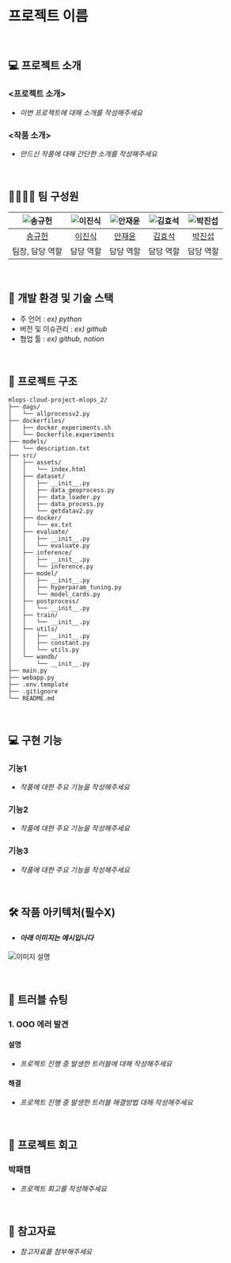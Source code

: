 # 프로젝트 이름

<br>

## 💻 프로젝트 소개
### <프로젝트 소개>
- _이번 프로젝트에 대해 소개를 작성해주세요_

### <작품 소개>
- _만드신 작품에 대해 간단한 소개를 작성해주세요_

<br>

## 👨‍👩‍👦‍👦 팀 구성원

| ![송규헌](https://avatars.githubusercontent.com/u/156163982?v=4) | ![이진식](https://avatars.githubusercontent.com/u/156163982?v=4) | ![안재윤](https://avatars.githubusercontent.com/u/156163982?v=4) | ![김효석](https://avatars.githubusercontent.com/u/156163982?v=4) | ![박진섭](https://avatars.githubusercontent.com/u/156163982?v=4) |
| :--------------------------------------------------------------: | :--------------------------------------------------------------: | :--------------------------------------------------------------: | :--------------------------------------------------------------: | :--------------------------------------------------------------: |
|            [송규헌](https://github.com/UpstageAILab)             |            [이진식](https://github.com/UpstageAILab)             |            [안재윤](https://github.com/UpstageAILab)             |            [김효석](https://github.com/UpstageAILab)             |            [박진섭](https://github.com/UpstageAILab)             |
|                            팀장, 담당 역할                             |                            담당 역할                             |                            담당 역할                             |                            담당 역할                             |                            담당 역할                             |

<br>

## 🔨 개발 환경 및 기술 스택
- 주 언어 : _ex) python_
- 버전 및 이슈관리 : _ex) github_
- 협업 툴 : _ex) github, notion_

<br>

## 📁 프로젝트 구조
```
mlops-cloud-project-mlops_2/
├── dags/
│   └── allprocessv2.py
├── dockerfiles/
│   ├── docker_experiments.sh
│   └── Dockerfile.experiments
├── models/
│   └── description.txt
├── src/
│   ├── assets/
│   │   └── index.html
│   ├── dataset/
│   │   ├── __init__.py
│   │   ├── data_geoprocess.py
│   │   ├── data_loader.py
│   │   ├── data_process.py
│   │   └── getdatav2.py
│   ├── docker/
│   │   └── ex.txt
│   ├── evaluate/
│   │   ├── __init__.py
│   │   └── evaluate.py
│   ├── inference/
│   │   ├── __init__.py
│   │   └── inference.py
│   ├── model/
│   │   ├── __init__.py
│   │   ├── hyperparam_tuning.py
│   │   └── model_cards.py
│   ├── postprocess/
│   │   └── __init__.py
│   ├── train/
│   │   └── __init__.py
│   ├── utils/
│   │   ├── __init__.py
│   │   ├── constant.py
│   │   └── utils.py
│   └── wandb/
│       └── __init__.py
├── main.py
├── webapp.py
├── .env.template
├── .gitignore
└── README.md
```

<br>

## 💻​ 구현 기능
### 기능1
- _작품에 대한 주요 기능을 작성해주세요_
### 기능2
- _작품에 대한 주요 기능을 작성해주세요_
### 기능3
- _작품에 대한 주요 기능을 작성해주세요_

<br>

## 🛠️ 작품 아키텍처(필수X)
- #### _아래 이미지는 예시입니다_
![이미지 설명](https://miro.medium.com/v2/resize:fit:4800/format:webp/1*ub_u88a4MB5Uj-9Eb60VNA.jpeg)

<br>

## 🚨​ 트러블 슈팅
### 1. OOO 에러 발견

#### 설명
- _프로젝트 진행 중 발생한 트러블에 대해 작성해주세요_

#### 해결
- _프로젝트 진행 중 발생한 트러블 해결방법 대해 작성해주세요_

<br>

## 📌 프로젝트 회고
### 박패캠
- _프로젝트 회고를 작성해주세요_

<br>

## 📰​ 참고자료
- _참고자료를 첨부해주세요_
